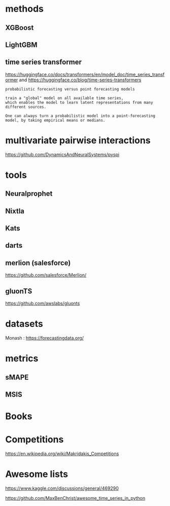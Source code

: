 


# methods

## XGBoost

## LightGBM

## time series transformer

https://huggingface.co/docs/transformers/en/model_doc/time_series_transformer
and
https://huggingface.co/blog/time-series-transformers

```
probabilistic forecasting versus point forecasting models

train a "global" model on all available time series,
which enables the model to learn latent representations from many different sources.

One can always turn a probabilistic model into a point-forecasting model, by taking empirical means or medians.
```

# multivariate pairwise interactions

https://github.com/DynamicsAndNeuralSystems/pyspi


# tools

## Neuralprophet

## Nixtla

## Kats

## darts

## merlion (salesforce)

https://github.com/salesforce/Merlion/

## gluonTS

https://github.com/awslabs/gluonts

# datasets

Monash : https://forecastingdata.org/

# metrics

## sMAPE

## MSIS

# Books



# Competitions

https://en.wikipedia.org/wiki/Makridakis_Competitions


# Awesome lists

https://www.kaggle.com/discussions/general/469290

https://github.com/MaxBenChrist/awesome_time_series_in_python
